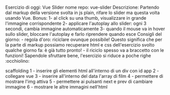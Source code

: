 Esercizio di oggi: Vue Slider
nome repo: vue-slider
Descrizione: Partendo dal markup della versione svolta in js plain, rifare lo slider ma questa volta usando Vue.
Bonus:
1- al click su una thumb, visualizzare in grande l'immagine corrispondente
2- applicare l'autoplay allo slider: ogni 3 secondi, cambia immagine automaticamente
3- quando il mouse va in hover sullo slider, bloccare l'autoplay e farlo riprendere quando esce
Consigli del giorno: - regola d'oro: riciclare ovunque possibile! Questo significa che per la parte di markup possiamo recuperare html e css dell'esercizio svolto qualche giorno fa: è già tutto pronto! - il riciclo spesso va a braccetto con le funzioni! Sapendole sfruttare bene, l'esercizio si riduce a poche righe :occhiolino:

scaffolding
1 - inserire gli elementi html all'interno di un div con id app
2 - collegare vue
3 - inserire all'interno del data l'array di film
4 - permettere di mostrare l'img attiva
5 - permettere ai pulsanti next e prev di cambiare immagine
6 - mostrare le altre immagini nell'html
